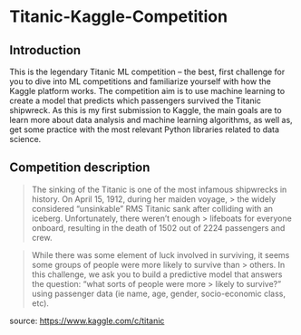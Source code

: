 # Titanic-Kaggle-Competition

## Introduction
This is the legendary Titanic ML competition – the best, first challenge for you to dive into ML competitions and familiarize yourself with how the Kaggle platform works. The competition aim is to use machine learning to create a model that predicts which passengers survived the Titanic shipwreck. As this is my first submission to Kaggle, the main goals are to learn more about data analysis and machine learning algorithms, as well as, get some practice with the most relevant Python libraries related to data science.

## Competition description
> The sinking of the Titanic is one of the most infamous shipwrecks in history. On April 15, 1912, during her maiden voyage,  > the widely considered “unsinkable” RMS Titanic sank after colliding with an iceberg. Unfortunately, there weren’t enough    > lifeboats for everyone onboard, resulting in the death of 1502 out of 2224 passengers and crew. 

> While there was some element of luck involved in surviving, it seems some groups of people were more likely to survive than > others. In this challenge, we ask you to build a predictive model that answers the question: “what sorts of people were more > likely to survive?” using passenger data (ie name, age, gender, socio-economic class, etc).

source: https://www.kaggle.com/c/titanic
